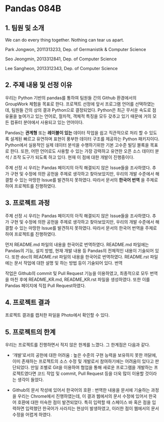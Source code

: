 # Pandas 084B

## 1. 팀원 및 소개

We can do every thing together. Nothing can tear us apart.

Park Jongwon, 2011313233, Dep. of Germanistik & Computer Science

Seo Jeongmin, 2013312841, Dep. of Computer Science

Lee Sangheon, 2013312343, Dep. of Computer Science


## 2. 주제 내용 및 선정 이유

우리는 Python 기반의 pandas를 통하여 팀원들 간의 Github 환경에서의 GroupWork 체험을 목표로 한다. 프로젝트 선정에 앞서 프로그램 언어를 선택하였는데, 팀원들 간의 상의 결과 Python으로 결정되었다. Python은 최근 무서운 속도로 점유율을 높여가고 있는 언어로, 절차적, 객체적 특징을 모두 갖추고 있기 때문에 거의 모든 컴퓨터 분야에서 사용되고 있는 언어이다.

Pandas는 **관계형** 또는 **레이블이 있는** 데이터 작업을 쉽고 직관적으로 처리 할 수 있도록 설계된 빠르고 유연하며 표현이 풍부한 데이터 구조를 제공하는 Python 패키지이다. Python에서 실용적인 실제 데이터 분석을 수행하기위한 기본 고수준 빌딩 블록을 목표로 한다. 또한, 어떤 언어로도 사용할 수 있는 가장 강력하고 유연한 오픈 소스 데이터 분석 / 조작 도구가 되도록 하고 있다. 현재 이 점에 대한 개발이 진행중이다.

주제 선정 시 우리는 Pandas 페이지의 아직 해결되지 않은 Issue들을 조사하였다. 추가 구현 및 수정에 의한 공헌을 주제로 생각하고 찾아보았지만, 우리의 개발 수준에서 해결할 수 있는 마땅한 Issue를 발견하지 못하였다. 따라서 문서의 **한국어 번역** 을 주제로 하여 프로젝트를 진행하였다.


## 3. 프로젝트 과정

주제 선정 시 우리는 Pandas 페이지의 아직 해결되지 않은 Issue들을 조사하였다. 추가 구현 및 수정에 의한 공헌을 주제로 생각하고 찾아보았지만, 우리의 개발 수준에서 해결할 수 있는 마땅한 Issue를 발견하지 못하였다. 따라서 문서의 한국어 번역을 주제로 하여 프로젝트를 진행하였다.

먼저 README.md 파일의 내용을 한국어로 번역하였다. README.md 파일에는 Pandas의 기능, 설치 방법, 현재 개발 내용 등 Pandas의 전체적인 내용이 기술되어 있다. 또한 doc의 README.rst 파일의 내용을 한국어로 번역하였다. README.rst 파일에는 문서 작업에 대한 설명 및 하는 방법 등이 기술되어 있다. 번역 

작업은 Github의 commit 및 Pull Request 기능을 이용하였고, 최종적으로 모두 번역을 마친 후에 README_KR.md, README_KR.rst 파일을 생성하였다. 또한 이를 Pandas 페이지에 직접 Pull Request하였다.


## 4. 프로젝트 결과

프로젝트 결과를 캡처한 파일을 Photo에서 확인할 수 있다.


## 5. 프로젝트의 한계

우리는 프로젝트를 진행하면서 적지 않은 한계를 느꼈다. 그 한계점은 다음과 같다.

*  ‘개발’로서의 공헌에 대한 어려움 : 높은 수준의 구현 능력을 보유하지 못한 까닭에, 이미 존재하는 프로젝트의 소스 수정 및 개발로서 참여하기에는 어려움이 있다고 판단되었다. 만일 조별로 Git을 이용하여 협업을 통해 새로운 프로그램을 개발하는 프로젝트였다면 코드 작업 및 commit, Pull Request 등을 더욱 많이 이용할 것이라는 생각이 들었다.

*  Github의 문서 작성에 있어서 한국어의 호환 : 번역한 내용을 문서에 기술하는 과정을 우리는 Chrome에서 진행하였는데, 이 결과 웹에서의 문서 수정에 있어서 한국어 호환에 대한 미숙한 점이 발견되었다. 특히 입력할 때 스페이스 바 혹은 점을 입력하면 입력했던 한국어가 사라지는 현상이 발생하였고, 이러한 점이 웹에서의 문서 수정을 어렵게 하였다.

